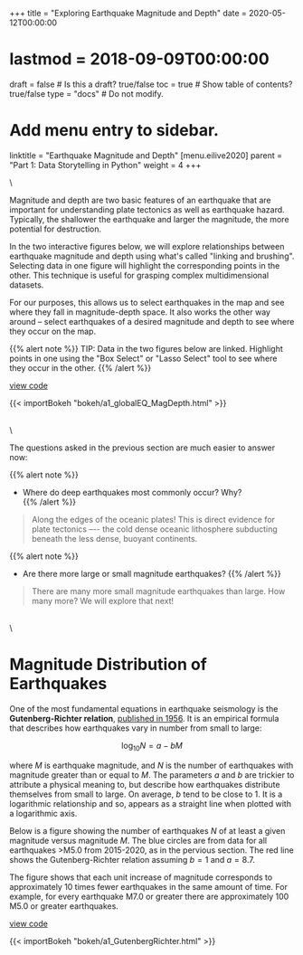 +++
title = "Exploring Earthquake Magnitude and Depth"
date = 2020-05-12T00:00:00
# lastmod = 2018-09-09T00:00:00
draft = false  # Is this a draft? true/false
toc = true  # Show table of contents? true/false
type = "docs"  # Do not modify.
# Add menu entry to sidebar.
linktitle = "Earthquake Magnitude and Depth"
[menu.eilive2020]
  parent = "Part 1: Data Storytelling in Python"
  weight = 4
+++

\

Magnitude and depth are two basic features of an earthquake that are important for understanding plate tectonics as well as earthquake hazard. Typically, the shallower the earthquake and larger the magnitude, the more potential for destruction.

In the two interactive figures below, we will explore relationships between earthquake magnitude and depth using what's called "linking and brushing". Selecting data in one figure will highlight the corresponding points in the other. This technique is useful for grasping complex multidimensional datasets. 

For our purposes, this allows us to select earthquakes in the map and see where they fall in magnitude-depth space. It also works the other way around – select earthquakes of a desired magnitude and depth to see where they occur on the map. 

{{% alert note %}}
TIP: Data in the two figures below are linked. Highlight points in one using the "Box Select" or "Lasso Select" tool to see where they occur in the other.
{{% /alert %}}

[<i class="fab fa-github"></i> view code](https://nbviewer.jupyter.org/github/jbrussell/EI_Live_2020/blob/master/ExploreEarthquakes/a1_plot_global_eqs.ipynb)

<!-- layouts/partials/bokeh -->  
{{< importBokeh "bokeh/a1_globalEQ_MagDepth.html" >}}

\
\

The questions asked in the previous section are much easier to answer now:  

{{% alert note %}}
* Where do deep earthquakes most commonly occur? Why?  
{{% /alert %}}

> Along the edges of the oceanic plates! This is direct evidence for plate tectonics –-- the cold dense oceanic lithosphere subducting beneath the less dense, buoyant continents.
 
{{% alert note %}}
* Are there more large or small magnitude earthquakes? 
{{% /alert %}} 

> There are many more small magnitude earthquakes than large. How many more? We will explore that next!

\
\

# Magnitude Distribution of Earthquakes

One of the most fundamental equations in earthquake seismology is the **Gutenberg-Richter relation**, [published in 1956](https://authors.library.caltech.edu/43574/1/Gutenberg_1956.pdf). It is an empirical formula that describes how earthquakes vary in number from small to large:

$$ \log_{10}N = a - bM $$

where $M$ is earthquake magnitude, and $N$ is the number of earthquakes with magnitude greater than or equal to $M$. The parameters $a$ and $b$ are trickier to attribute a physical meaning to, but describe how earthquakes distribute themselves from small to large. On average, $b$ tend to be close to 1. It is a logarithmic relationship and so, appears as a straight line when plotted with a logarithmic axis.

Below is a figure showing the number of earthquakes $N$ of at least a given magnitude versus magnitude $M$. The blue circles are from data for all earthquakes >M5.0 from 2015-2020, as in the pervious section. The red line shows the Gutenberg-Richter relation assuming $b = 1$ and $a = 8.7$. 

The figure shows that each unit increase of magnitude corresponds to approximately 10 times fewer earthquakes in the same amount of time. For example, for every earthquake M7.0 or greater there are approximately 100 M5.0 or greater earthquakes.

[<i class="fab fa-github"></i> view code](https://nbviewer.jupyter.org/github/jbrussell/EI_Live_2020/blob/master/ExploreEarthquakes/a1_plot_global_eqs.ipynb)

<!-- layouts/partials/bokeh -->
{{< importBokeh "bokeh/a1_GutenbergRichter.html" >}}

